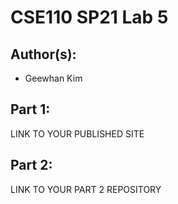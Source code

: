 # CSE110 SP21 Lab 5

## Author(s):
- Geewhan Kim

## Part 1:

LINK TO YOUR PUBLISHED SITE

## Part 2:

LINK TO YOUR PART 2 REPOSITORY
